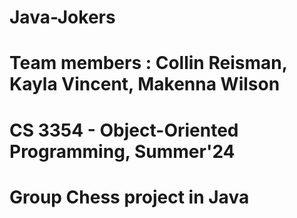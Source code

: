 # Java-Jokers
# Team members : Collin Reisman, Kayla Vincent, Makenna Wilson
# CS 3354 - Object-Oriented Programming, Summer'24 
# Group Chess project in Java
